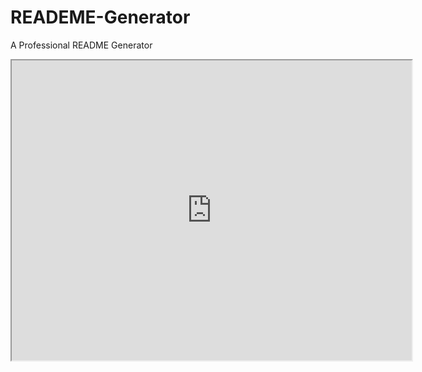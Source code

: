 # READEME-Generator
A Professional README Generator

<iframe src="https://drive.google.com/file/d/1oz2wDqn0HdtC_M5tTqnxQUK40yjhLKct/preview" width="640" height="480"></iframe>